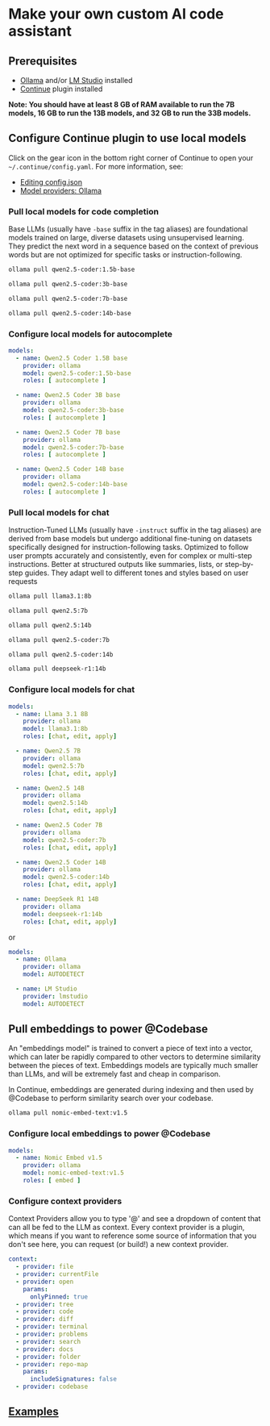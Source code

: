 # Make your own custom AI code assistant

## Prerequisites

* [Ollama](https://ollama.com) and/or [LM Studio](https://lmstudio.ai) installed
* [Continue](https://www.continue.dev) plugin installed

**Note: You should have at least 8 GB of RAM available to run the 7B models,
16 GB to run the 13B models, and 32 GB to run the 33B models.**


## Configure Continue plugin to use local models

Click on the gear icon in the bottom right corner of Continue to open your `~/.continue/config.yaml`. For more information, see:
* [Editing config.json](https://docs.continue.dev/customize/overview#editing-configjson)
* [Model providers: Ollama](https://docs.continue.dev/customize/model-providers/ollama)

### Pull local models for code completion

Base LLMs (usually have `-base` suffix in the tag aliases) are foundational models trained on large, diverse datasets using unsupervised learning. They predict the next word in a sequence based on the context of previous words but are not optimized for specific tasks or instruction-following.

```sh
ollama pull qwen2.5-coder:1.5b-base
```

```sh
ollama pull qwen2.5-coder:3b-base
```

```sh
ollama pull qwen2.5-coder:7b-base
```

```sh
ollama pull qwen2.5-coder:14b-base
```

### Configure local models for autocomplete

```yaml
models:
  - name: Qwen2.5 Coder 1.5B base
    provider: ollama
    model: qwen2.5-coder:1.5b-base
    roles: [ autocomplete ]

  - name: Qwen2.5 Coder 3B base
    provider: ollama
    model: qwen2.5-coder:3b-base
    roles: [ autocomplete ]

  - name: Qwen2.5 Coder 7B base
    provider: ollama
    model: qwen2.5-coder:7b-base
    roles: [ autocomplete ]

  - name: Qwen2.5 Coder 14B base
    provider: ollama
    model: qwen2.5-coder:14b-base
    roles: [ autocomplete ]  
```

### Pull local models for chat

Instruction-Tuned LLMs (usually have `-instruct` suffix in the tag aliases) are derived from base models but undergo additional fine-tuning on datasets specifically designed for instruction-following tasks. Optimized to follow user prompts accurately and consistently, even for complex or multi-step instructions. Better at structured outputs like summaries, lists, or step-by-step guides. They adapt well to different tones and styles based on user requests

```sh
ollama pull llama3.1:8b
```

```sh
ollama pull qwen2.5:7b
```

```sh
ollama pull qwen2.5:14b
```

```sh
ollama pull qwen2.5-coder:7b
```

```sh
ollama pull qwen2.5-coder:14b
```

```sh
ollama pull deepseek-r1:14b
```

### Configure local models for chat

```yaml
models:
  - name: Llama 3.1 8B
    provider: ollama
    model: llama3.1:8b
    roles: [chat, edit, apply]

  - name: Qwen2.5 7B
    provider: ollama
    model: qwen2.5:7b
    roles: [chat, edit, apply]

  - name: Qwen2.5 14B
    provider: ollama
    model: qwen2.5:14b
    roles: [chat, edit, apply]

  - name: Qwen2.5 Coder 7B
    provider: ollama
    model: qwen2.5-coder:7b
    roles: [chat, edit, apply]

  - name: Qwen2.5 Coder 14B
    provider: ollama
    model: qwen2.5-coder:14b
    roles: [chat, edit, apply]

  - name: DeepSeek R1 14B
    provider: ollama
    model: deepseek-r1:14b
    roles: [chat, edit, apply]
```
or

```yaml
models:
  - name: Ollama
    provider: ollama
    model: AUTODETECT

  - name: LM Studio
    provider: lmstudio
    model: AUTODETECT
  ```

## Pull embeddings to power @Codebase

An "embeddings model" is trained to convert a piece of text into a vector, which can later be rapidly compared to other vectors to determine similarity between the pieces of text. Embeddings models are typically much smaller than LLMs, and will be extremely fast and cheap in comparison.

In Continue, embeddings are generated during indexing and then used by @Codebase to perform similarity search over your codebase.

```sh
ollama pull nomic-embed-text:v1.5
```

### Configure local embeddings to power @Codebase

```yaml
models:
  - name: Nomic Embed v1.5
    provider: ollama
    model: nomic-embed-text:v1.5
    roles: [ embed ]
```

### Configure context providers

Context Providers allow you to type '@' and see a dropdown of content that can all be fed to the LLM as context. Every context provider is a plugin, which means if you want to reference some source of information that you don't see here, you can request (or build!) a new context provider.

```yaml
context:
  - provider: file
  - provider: currentFile
  - provider: open
    params:
      onlyPinned: true
  - provider: tree
  - provider: code
  - provider: diff
  - provider: terminal
  - provider: problems
  - provider: search
  - provider: docs
  - provider: folder
  - provider: repo-map
    params:
      includeSignatures: false
  - provider: codebase

```

## [Examples](https://github.com/drafael/dotfiles/tree/master/.continue)